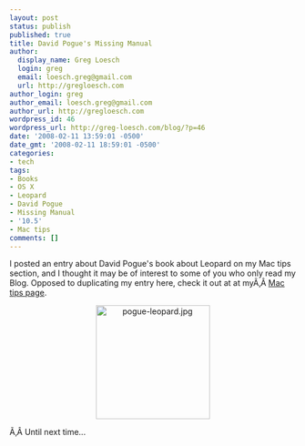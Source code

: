 ```yaml
---
layout: post
status: publish
published: true
title: David Pogue's Missing Manual
author:
  display_name: Greg Loesch
  login: greg
  email: loesch.greg@gmail.com
  url: http://gregloesch.com
author_login: greg
author_email: loesch.greg@gmail.com
author_url: http://gregloesch.com
wordpress_id: 46
wordpress_url: http://greg-loesch.com/blog/?p=46
date: '2008-02-11 13:59:01 -0500'
date_gmt: '2008-02-11 18:59:01 -0500'
categories:
- tech
tags:
- Books
- OS X
- Leopard
- David Pogue
- Missing Manual
- '10.5'
- Mac tips
comments: []
---
```

<p>I posted an entry about David Pogue's book about Leopard on my Mac tips section, and I thought it may be of interest to some of you who only read my Blog. Opposed to duplicating my entry here, check it out at at myÃ‚Â <a href="http://greg-loesch.com/mac" title="www.greg-loesch.com/mac">Mac tips page</a>.
<p style="text-align: center"><a href="/blog///mnt/w0506/d12/s06/b02ce878/www/greg-loesch.com//blog//blog.pics/2008/02/pogue-leopard.jpg" rel="lightbox[pics-1202756042]" title="pogue-leopard.jpg"><img src="/blog///mnt/w0506/d12/s06/b02ce878/www/greg-loesch.com//blog//blog.pics/2008/02/pogue-leopard.thumbnail.jpg" width="200" height="200" alt="pogue-leopard.jpg" class="imageframe imgaligncenter" /></a></p>
<p style="text-align: left">Ã‚Â Until next time...</p>
